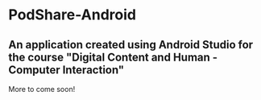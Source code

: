 # PodShare-Android
## An application created using Android Studio for the course "Digital Content and Human - Computer Interaction"
More to come soon!
